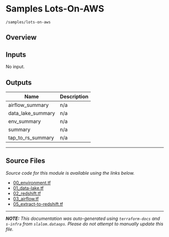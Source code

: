 
# Samples Lots-On-AWS

`/samples/lots-on-aws`

## Overview


## Inputs

No input.

## Outputs

| Name | Description |
|------|-------------|
| airflow\_summary | n/a |
| data\_lake\_summary | n/a |
| env\_summary | n/a |
| summary | n/a |
| tap\_to\_rs\_summary | n/a |

---------------------

## Source Files

_Source code for this module is available using the links below._

* [00_environment.tf](https://github.com/slalom-ggp/dataops-infra/tree/master//samples/lots-on-aws/00_environment.tf)
* [01_data-lake.tf](https://github.com/slalom-ggp/dataops-infra/tree/master//samples/lots-on-aws/01_data-lake.tf)
* [02_redshift.tf](https://github.com/slalom-ggp/dataops-infra/tree/master//samples/lots-on-aws/02_redshift.tf)
* [03_airflow.tf](https://github.com/slalom-ggp/dataops-infra/tree/master//samples/lots-on-aws/03_airflow.tf)
* [05_extract-to-redshift.tf](https://github.com/slalom-ggp/dataops-infra/tree/master//samples/lots-on-aws/05_extract-to-redshift.tf)

---------------------

_**NOTE:** This documentation was auto-generated using
`terraform-docs` and `s-infra` from `slalom.dataops`.
Please do not attempt to manually update this file._
